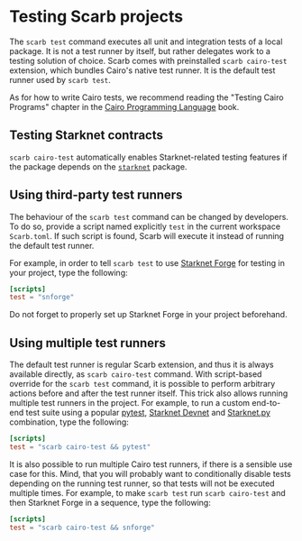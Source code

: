 # Testing Scarb projects

The `scarb test` command executes all unit and integration tests of a local package.
It is not a test runner by itself, but rather delegates work to a testing solution of choice.
Scarb comes with preinstalled `scarb cairo-test` extension, which bundles Cairo's native test runner.
It is the default test runner used by `scarb test`.

As for how to write Cairo tests, we recommend reading the "Testing Cairo Programs" chapter in the
[Cairo Programming Language](https://cairo-book.github.io/) book.

## Testing Starknet contracts

`scarb cairo-test` automatically enables Starknet-related testing features if the package depends on the
[`starknet`](./starknet/starknet-package) package.

## Using third-party test runners

The behaviour of the `scarb test` command can be changed by developers.
To do so, provide a script named explicitly `test` in the current workspace `Scarb.toml`.
If such script is found, Scarb will execute it instead of running the default test runner.

For example, in order to tell `scarb test` to use [Starknet Forge](https://foundry-rs.github.io/starknet-foundry) for testing in
your project, type the following:

```toml filename="Scarb.toml"
[scripts]
test = "snforge"
```

Do not forget to properly set up Starknet Forge in your project beforehand.

## Using multiple test runners

The default test runner is regular Scarb extension, and thus it is always available directly, as `scarb cairo-test`
command.
With script-based override for the `scarb test` command, it is possible to perform arbitrary actions before and after
the test runner itself.
This trick also allows running multiple test runners in the project.
For example, to run a custom end-to-end test suite using a popular [pytest](https://pytest.org/),
[Starknet Devnet](https://0xspaceshard.github.io/starknet-devnet/) and [Starknet.py](https://starknetpy.rtfd.io/)
combination, type the following:

```toml
[scripts]
test = "scarb cairo-test && pytest"
```

It is also possible to run multiple Cairo test runners, if there is a sensible use case for this.
Mind, that you will probably want to conditionally disable tests depending on the running test runner, so that tests
will not be executed multiple times.
For example, to make `scarb test` run `scarb cairo-test` and then Starknet Forge in a sequence, type the following:

```toml
[scripts]
test = "scarb cairo-test && snforge"
```
